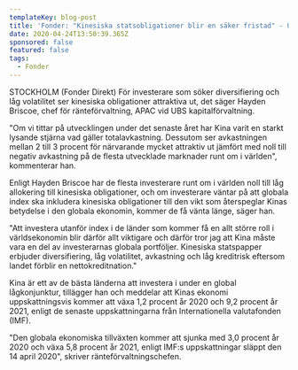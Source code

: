 ```yaml
---
templateKey: blog-post
title: 'Fonder: "Kinesiska statsobligationer blir en säker fristad" - UBS'
date: 2020-04-24T13:50:39.365Z
sponsored: false
featured: false
tags:
  - Fonder
---
```

STOCKHOLM (Fonder Direkt) För investerare som söker diversifiering och låg volatilitet ser kinesiska obligationer attraktiva ut, det säger Hayden Briscoe, chef för ränteförvaltning, APAC vid UBS kapitalförvaltning.

"Om vi tittar på utvecklingen under det senaste året har Kina varit en starkt lysande stjärna vad gäller totalavkastning. Dessutom ser avkastningen mellan 2 till 3 procent för närvarande mycket attraktiv ut jämfört med noll till negativ avkastning på de flesta utvecklade marknader runt om i världen", kommenterar han.

Enligt Hayden Briscoe har de flesta investerare runt om i världen noll till låg allokering till kinesiska obligationer, och om investerare väntar på att globala index ska inkludera kinesiska obligationer till den vikt som återspeglar Kinas betydelse i den globala ekonomin, kommer de få vänta länge, säger han.

"Att investera utanför index i de länder som kommer få en allt större roll i världsekonomin blir därför allt viktigare och därför tror jag att Kina måste vara en del av investerarnas globala portföljer. Kinesiska statspapper erbjuder diversifiering, låg volatilitet, avkastning och låg kreditrisk eftersom landet förblir en nettokreditnation."

Kina är ett av de bästa länderna att investera i under en global lågkonjunktur, tillägger han och meddelar att Kinas ekonomi uppskattningsvis kommer att växa 1,2 procent år 2020 och 9,2 procent år 2021, enligt de senaste uppskattningarna från Internationella valutafonden (IMF).

"Den globala ekonomiska tillväxten kommer att sjunka med 3,0 procent år 2020 och växa 5,8 procent år 2021, enligt IMF:s uppskattningar släppt den 14 april 2020", skriver ränteförvaltningschefen.